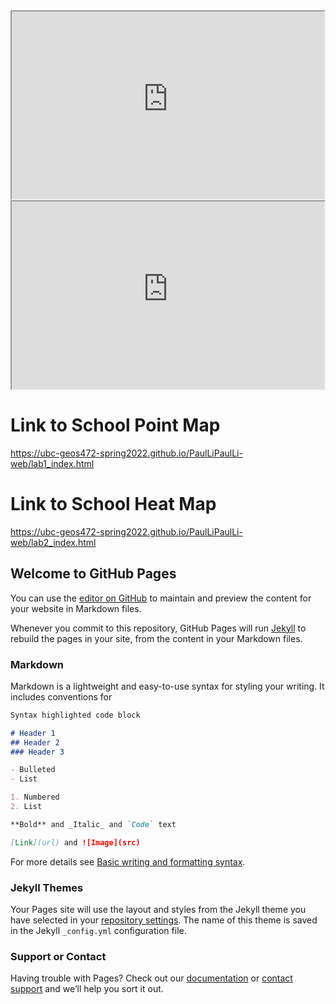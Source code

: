 <iframe src="https://UBC-GEOS472-Spring2022.github.io/PaulLiPaulLi-web/lab1_index.html" height="300" width="500"></iframe>

<iframe src="https://UBC-GEOS472-Spring2022.github.io/PaulLiPaulLi-web/lab1_index.html" height="300" width="500"></iframe>

# Link to School Point Map
https://ubc-geos472-spring2022.github.io/PaulLiPaulLi-web/lab1_index.html 
# Link to School Heat Map
https://ubc-geos472-spring2022.github.io/PaulLiPaulLi-web/lab2_index.html 


## Welcome to GitHub Pages

You can use the [editor on GitHub](https://github.com/UBC-GEOS472-Spring2022/PaulLiPaulLi-web/edit/gh-pages/index.md) to maintain and preview the content for your website in Markdown files.

Whenever you commit to this repository, GitHub Pages will run [Jekyll](https://jekyllrb.com/) to rebuild the pages in your site, from the content in your Markdown files.

### Markdown

Markdown is a lightweight and easy-to-use syntax for styling your writing. It includes conventions for

```markdown
Syntax highlighted code block

# Header 1
## Header 2
### Header 3

- Bulleted
- List

1. Numbered
2. List

**Bold** and _Italic_ and `Code` text

[Link](url) and ![Image](src)
```

For more details see [Basic writing and formatting syntax](https://docs.github.com/en/github/writing-on-github/getting-started-with-writing-and-formatting-on-github/basic-writing-and-formatting-syntax).

### Jekyll Themes

Your Pages site will use the layout and styles from the Jekyll theme you have selected in your [repository settings](https://github.com/UBC-GEOS472-Spring2022/PaulLiPaulLi-web/settings/pages). The name of this theme is saved in the Jekyll `_config.yml` configuration file.

### Support or Contact

Having trouble with Pages? Check out our [documentation](https://docs.github.com/categories/github-pages-basics/) or [contact support](https://support.github.com/contact) and we’ll help you sort it out.

